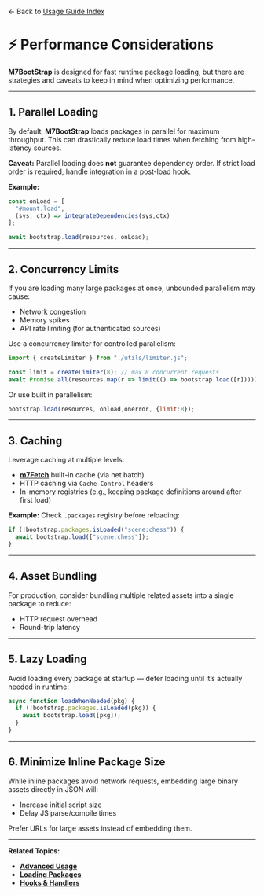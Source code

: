 ← Back to [Usage Guide Index](TOC.md)

# ⚡ Performance Considerations

**M7BootStrap** is designed for fast runtime package loading, but there are strategies and caveats to keep in mind when optimizing performance.

---

## 1. Parallel Loading

By default, **M7BootStrap** loads packages in parallel for maximum throughput.
This can drastically reduce load times when fetching from high-latency sources.

**Caveat:**
Parallel loading does **not** guarantee dependency order. If strict load order is required, handle integration in a post-load hook.

**Example:**

```js
const onLoad = [
  "#mount.load",
  (sys, ctx) => integrateDependencies(sys,ctx)
];

await bootstrap.load(resources, onLoad);
```

---

## 2. Concurrency Limits

If you are loading many large packages at once, unbounded parallelism may cause:

* Network congestion
* Memory spikes
* API rate limiting (for authenticated sources)

Use a concurrency limiter for controlled parallelism:

```js
import { createLimiter } from "./utils/limiter.js";

const limit = createLimiter(8); // max 8 concurrent requests
await Promise.all(resources.map(r => limit(() => bootstrap.load([r]))));
```

Or use built in parallelism:
```js
bootstrap.load(resources, onload,onerror, {limit:8});
```

---

## 3. Caching

Leverage caching at multiple levels:

* **[m7Fetch](https://github.com/linearblade/m7Fetch)** built-in cache (via net.batch)
* HTTP caching via `Cache-Control` headers
* In-memory registries (e.g., keeping package definitions around after first load)

**Example:** Check `.packages` registry before reloading:

```js
if (!bootstrap.packages.isLoaded("scene:chess")) {
  await bootstrap.load(["scene:chess"]);
}
```

---

## 4. Asset Bundling

For production, consider bundling multiple related assets into a single package to reduce:

* HTTP request overhead
* Round-trip latency

---

## 5. Lazy Loading

Avoid loading every package at startup — defer loading until it’s actually needed in runtime:

```js
async function loadWhenNeeded(pkg) {
  if (!bootstrap.packages.isLoaded(pkg)) {
    await bootstrap.load([pkg]);
  }
}
```

---

## 6. Minimize Inline Package Size

While inline packages avoid network requests, embedding large binary assets directly in JSON will:

* Increase initial script size
* Delay JS parse/compile times

Prefer URLs for large assets instead of embedding them.

---

**Related Topics:**

* **[Advanced Usage](ADVANCED_USAGE.md)**
* **[Loading Packages](LOADING_PACKAGES.md)**
* **[Hooks & Handlers](HOOKS_AND_HANDLERS.md)**
